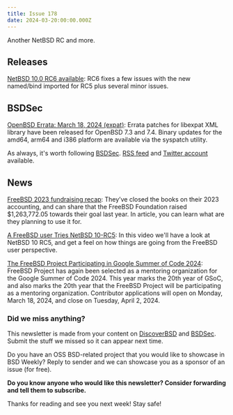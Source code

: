 ```yaml
---
title: Issue 178
date: 2024-03-20:00:00.000Z
---
```


Another NetBSD RC and more. 

<!-- more -->

## Releases

[NetBSD 10.0 RC6 available](https://blog.netbsd.org/tnf/entry/netbsd_10_0_rc6_available?utm_source=bsdweekly): RC6 fixes a few issues with the new named/bind imported for RC5 plus several minor issues.
## BSDSec

[OpenBSD Errata: March 18, 2024 (expat)](https://bsdsec.net/articles/openbsd-errata-march-18-2024-expat?utm_source=bsdweekly): Errata patches for libexpat XML library have been released for OpenBSD 7.3 and 7.4. Binary updates for the amd64, arm64 and i386 platform are available via the syspatch utility.

As always, it's worth following [BSDSec](https://bsdsec.net). [RSS feed](https://bsdsec.net/articles.atom) and [Twitter account](https://twitter.com/bsdsec) available.
## News

[FreeBSD 2023 fundraising recap](https://freebsdfoundation.org/blog/2023-fundraising-recap/?utm_source=bsdweekly): They’ve closed the books on their 2023 accounting, and can share that the FreeBSD Foundation raised $1,263,772.05 towards their goal last year. In article, you can learn what are they planning to use it for.

[ A FreeBSD user Tries NetBSD 10-RC5](https://www.youtube.com/watch?v=fLmIKENJxe4&utm_source=bsdweekly): In this video we'll have a look at NetBSD 10 RC5, and get a feel on how things are going from the FreeBSD user perspective.

[The FreeBSD Project Participating in Google Summer of Code 2024](https://freebsdfoundation.org/blog/the-freebsd-project-participating-in-google-summer-of-code-2024/?utm_source=bsdweekly): FreeBSD Project has again been selected as a mentoring organization for the Google Summer of Code 2024. This year marks the 20th year of GSoC, and also marks the 20th year that the FreeBSD Project will be participating as a mentoring organization. Contributor applications will open on Monday, March 18, 2024, and close on Tuesday, April 2, 2024.

### Did we miss anything?

This newsletter is made from your content on [DiscoverBSD](https://discoverbsd.com) and [BSDSec](https://bsdsec.net). Submit the stuff we missed so it can appear next time.

Do you have an OSS BSD-related project that you would like to showcase in BSD Weekly? Reply to sender and we can showcase you as a sponsor of an issue (for free).

**Do you know anyone who would like this newsletter? Consider forwarding and tell them to subscribe.**

Thanks for reading and see you next week! Stay safe!
